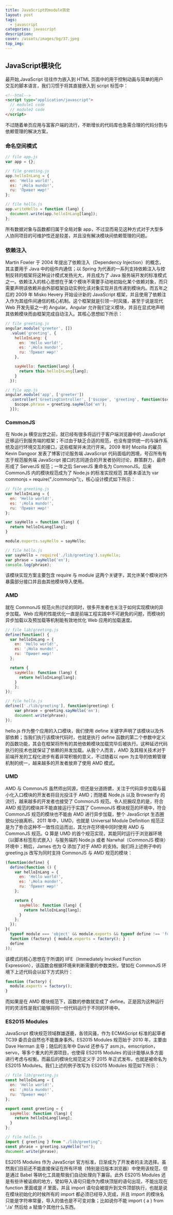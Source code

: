 ```yaml
---
title: JavaScript的module简史
layout: post
tags: 
  - javascript
categories: javascript
description: 
cover: /assets/images/bg/37.jpeg
top_img: 
---
```


## JavaScript模块化

最开始,JavaScript 往往作为嵌入到 HTML 页面中的用于控制动画与简单的用户交互的脚本语言，我们习惯于将其直接嵌入到 script 标签中：

```html
<!--html-->
<script type="application/javascript">
  // module1 code
  // module2 code
</script>
```

不过随着单页应用与富客户端的流行，不断增长的代码库也急需合理的代码分割与依赖管理的解决方案，

### 命名空间模式

```js
// file app.js
var app = {};

// file greeting.js
app.helloInLang = {
  en: 'Hello world!',
  es: '¡Hola mundo!',
  ru: 'Привет мир!'
};

// file hello.js
app.writeHello = function (lang) {
  document.write(app.helloInLang[lang]);
};
```

所有数据对象与函数都归属于全局对象 app，不过显而易见这种方式对于大型多人协同项目的可维护性还是较差，并且没有解决模块间依赖管理的问题。

### 依赖注入

Martin Fowler 于 2004 年提出了依赖注入（Dependency Injection）的概念，其主要用于 Java 中的组件内通信；以 Spring 为代表的一系列支持依赖注入与控制反转的框架将这种设计模式发扬光大，并且成为了 Java 服务端开发的标准模式之一。依赖注入的核心思想在于某个模块不需要手动地初始化某个依赖对象，而只需要声明该依赖并由外部框架自动实例化该对象实现并且传递到模块内。而五年之后的 2009 年 Misko Hevery 开始设计新的 JavaScript 框架，并且使用了依赖注入作为其组件间通信的核心机制。这个框架就是引领一时风骚，甚至于说是现代 Web 开发先驱之一的 Angular。Angular 允许我们定义模块，并且在显式地声明其依赖模块而由框架完成自动注入。其核心思想如下所示：

```js
// file greeting.js
angular.module('greeter', [])
  .value('greeting', {
    helloInLang: {
      en: 'Hello world!',
      es: '¡Hola mundo!',
      ru: 'Привет мир!'
    },

    sayHello: function(lang) {
      return this.helloInLang[lang];
    }
  });

// file app.js
angular.module('app', ['greeter'])
  .controller('GreetingController', ['$scope', 'greeting', function($scope, greeting) {
    $scope.phrase = greeting.sayHello('en');
  }]);
```

### CommonJS

在 Node.js 横空出世之前，就已经有很多将运行于客户端浏览器中的 JavaScript 迁移运行到服务端的框架；不过由于缺乏合适的规范，也没有提供统一的与操作系统及运行环境交互的接口，这些框架并未流行开来。2009 年时 Mozilla 的雇员 Kevin Dangoor 发表了博客讨论服务端 JavaScript 代码面临的困境，号召所有有志于规范服务端 JavaScript 接口的志同道合的开发者协同讨论，群策群力，最终形成了 ServerJS 规范；一年之后 ServerJS 重命名为 CommonJS。后来 CommonJS 内的模块规范成为了 Node.js 的标准实现规范 其基本语法为 var commonjs = require("./commonjs");，核心设计模式如下所示：

```js
// file greeting.js
var helloInLang = {
  en: 'Hello world!',
  es: '¡Hola mundo!',
  ru: 'Привет мир!'
};

var sayHello = function (lang) {
  return helloInLang[lang];
}

module.exports.sayHello = sayHello;

// file hello.js
var sayHello = require('./lib/greeting').sayHello;
var phrase = sayHello('en');
console.log(phrase);
```

该模块实现方案主要包含 require 与 module 这两个关键字，其允许某个模块对外暴露部分接口并且由其他模块导入使用。

### AMD

就在 CommonJS 规范火热讨论的同时，很多开发者也关注于如何实现模块的异步加载。Web 应用的性能优化一直是前端工程实践中不可避免的问题，而模块的异步加载以及预加载等机制能有效地优化 Web 应用的加载速度。

```js
// file lib/greeting.js
define(function() {
  var helloInLang = {
    en: 'Hello world!',
    es: '¡Hola mundo!',
    ru: 'Привет мир!'
  };

  return {
    sayHello: function (lang) {
      return helloInLang[lang];
    }
    };
});

// file hello.js
define(['./lib/greeting'], function(greeting) {
    var phrase = greeting.sayHello('en');
    document.write(phrase);
});
```

hello.js 作为整个应用的入口模块，我们使用 define 关键字声明了该模块以及外部依赖；当我们执行该模块代码时，也就是执行 define 函数的第二个参数中定义的函数功能，其会在框架将所有的其他依赖模块加载完毕后被执行。这种延迟代码执行的技术也就保证了依赖的并发加载。从我个人而言，AMD 及其相关技术对于前端开发的工程化进步有着非常积极的意义，不过随着以 npm 为主导的依赖管理机制的统一，越来越多的开发者放弃了使用 AMD 模式。

### UMD

AMD 与 CommonJS 虽然师出同源，但还是分道扬镳，关注于代码异步加载与最小化入口模块的开发者将目光投注于 AMD；而随着 Node.js 以及 Browserify 的流行，越来越多的开发者也接受了 CommonJS 规范。令人扼腕叹息的是，符合 AMD 规范的模块并不能直接运行于实践了 CommonJS 模块规范的环境中，符合 CommonJS 规范的模块也不能由 AMD 进行异步加载，整个 JavaScript 生态圈貌似分崩离析。2011 年中，UMD，也就是 Universal Module Definition 规范正是为了弥合这种不一致性应运而出，其允许在环境中同时使用 AMD 与 CommonJS 规范。Q 算是 UMD 的首个规范实现，其能同时运行于浏览器环境（以脚本标签形式嵌入）与服务端的 Node.js 或者 Narwhal（CommonJS 模块）环境中；稍后，James 也为 Q 添加了对于 AMD 的支持。我们将上述例子中的 greeting.js 改写为同时支持 CommonJS 与 AMD 规范的模块：

```js
(function(define) {
  define(function () {
    var helloInLang = {
      en: 'Hello world!',
      es: '¡Hola mundo!',
      ru: 'Привет мир!'
    };

    return {
      sayHello: function (lang) {
        return helloInLang[lang];
      }
    };
  });
}(
  typeof module === 'object' && module.exports && typeof define !== 'function' ?
  function (factory) { module.exports = factory(); } :
  define
));
```

该模式的核心思想在于所谓的 IIFE（Immediately Invoked Function Expression），该函数会根据环境来判断需要的参数类别，譬如在 CommonJS 环境下上述代码会以如下方式执行：

```js
function (factory) {
  module.exports = factory();
}
```

而如果是在 AMD 模块规范下，函数的参数就变成了 define。正是因为这种运行时的灵活性是我们能够将同一份代码运行于不同的环境中。

### ES2015 Modules

JavaScript 模块规范领域群雄逐鹿，各领风骚，作为 ECMAScript 标准的起草者 TC39 委员会自然也不能置身事外。ES2015 Modules 规范始于 2010 年，主要由 Dave Herman 主导；随后的五年中 David 还参与了 asm.js，emscription，servo，等多个重大的开源项目，也使得 ES2015 Modules 的设计能够从多方面进行考虑与权衡。而最后的模块化规范定义于 2015 年正式发布，也就是被命名为 ES2015 Modules。我们上述的例子改写为 ES2015 Modules 规范如下所示：

```js
// file lib/greeting.js
const helloInLang = {
  en: 'Hello world!',
  es: '¡Hola mundo!',
  ru: 'Привет мир!'
};

export const greeting = {
  sayHello: function (lang) {
    return helloInLang[lang];
  }
};

// file hello.js
import { greeting } from "./lib/greeting";
const phrase = greeting.sayHello("en");
document.write(phrase);
```

ES2015 Modules 作为 JavaScript 官方标准，日渐成为了开发者的主流选择。虽然我们目前还不能直接保证在所有环境（特别是旧版本浏览器）中使用该规范，但是通过 Babel 等转化工具能帮我们自动处理向下兼容。此外 ES2015 Modules 还是有些许被诟病的地方，譬如导入语句只能作为模块顶层的语句出现，不能出现在 function 里面或是 if 里面，并且 import 语句会被提升到文件顶部执行，也就是说在模块初始化的时候所有的 import 都必须已经导入完成，并且 import 的模块名只能是字符串常量，导入的值也是不可变对象；比如说你不能 import { a } from './a' 然后给 a 赋值个其他什么东西。